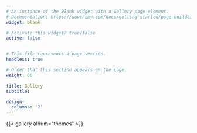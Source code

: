 ```yaml
---
# An instance of the Blank widget with a Gallery page element.
# Documentation: https://wowchemy.com/docs/getting-started/page-builder/
widget: blank

# Activate this widget? true/false
active: false


# This file represents a page section.
headless: true

# Order that this section appears on the page.
weight: 66

title: Gallery
subtitle:

design:
  columns: '2'
---
```


{{< gallery album="themes" >}}
